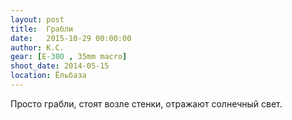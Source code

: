 ```yaml
---
layout: post
title:  Грабли
date:   2015-10-29 00:00:00
author: К.С.
gear: [E-300 , 35mm macro]
shoot_date: 2014-05-15
location: Ёльбаза
---
```


Просто грабли, стоят возле стенки, отражают солнечный свет.
